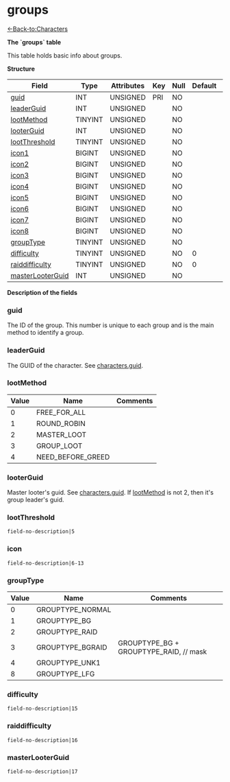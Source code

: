 # groups

[<-Back-to:Characters](database-characters.md)

**The \`groups\` table**

This table holds basic info about groups.

**Structure**

| Field                  | Type    | Attributes | Key | Null | Default | Extra | Comment |
| ---------------------- | ------- | ---------- | --- | ---- | ------- | ----- | ------- |
| [guid][1]              | INT     | UNSIGNED   | PRI | NO   |         |       |         |
| [leaderGuid][2]        | INT     | UNSIGNED   |     | NO   |         |       |         |
| [lootMethod][3]        | TINYINT | UNSIGNED   |     | NO   |         |       |         |
| [looterGuid][4]        | INT     | UNSIGNED   |     | NO   |         |       |         |
| [lootThreshold][5]     | TINYINT | UNSIGNED   |     | NO   |         |       |         |
| [icon1][6]             | BIGINT  | UNSIGNED   |     | NO   |         |       |         |
| [icon2][7]             | BIGINT  | UNSIGNED   |     | NO   |         |       |         |
| [icon3][8]             | BIGINT  | UNSIGNED   |     | NO   |         |       |         |
| [icon4][9]             | BIGINT  | UNSIGNED   |     | NO   |         |       |         |
| [icon5][10]            | BIGINT  | UNSIGNED   |     | NO   |         |       |         |
| [icon6][11]            | BIGINT  | UNSIGNED   |     | NO   |         |       |         |
| [icon7][12]            | BIGINT  | UNSIGNED   |     | NO   |         |       |         |
| [icon8][13]            | BIGINT  | UNSIGNED   |     | NO   |         |       |         |
| [groupType][14]        | TINYINT | UNSIGNED   |     | NO   |         |       |         |
| [difficulty][15]       | TINYINT | UNSIGNED   |     | NO   | 0       |       |         |
| [raiddifficulty][16]   | TINYINT | UNSIGNED   |     | NO   | 0       |       |         |
| [masterLooterGuid][17] | INT     | UNSIGNED   |     | NO   |         |       |         |

[1]: #guid
[2]: #leaderguid
[3]: #lootmethod
[4]: #looterguid
[5]: #lootthreshold
[6]: #icon
[7]: #icon
[8]: #icon
[9]: #icon
[10]: #icon
[11]: #icon
[12]: #icon
[13]: #icon
[14]: #grouptype
[15]: #difficulty
[16]: #raiddifficulty
[17]: #masterlooterguid

**Description of the fields**

### guid

The ID of the group. This number is unique to each group and is the main method to identify a group.

### leaderGuid

The GUID of the character. See [characters.guid](characters#guid).

### lootMethod

| Value | Name              | Comments |
|------ | ----------------- | -------- |
| 0     | FREE_FOR_ALL      |          |
| 1     | ROUND_ROBIN       |          |
| 2     | MASTER_LOOT       |          |
| 3     | GROUP_LOOT        |          |
| 4     | NEED_BEFORE_GREED |          |

### looterGuid

Master looter's guid. See [characters.guid](characters#guid).
If [lootMethod](groups#lootmethod) is not 2, then it's group leader's guid.

### lootThreshold

`field-no-description|5`

### icon

`field-no-description|6-13`

### groupType

| Value | Name             | Comments                               |
|------ | ---------------- | -------------------------------------- |
| 0     | GROUPTYPE_NORMAL |                                        |
| 1     | GROUPTYPE_BG     |                                        |
| 2     | GROUPTYPE_RAID   |                                        |
| 3     | GROUPTYPE_BGRAID | GROUPTYPE_BG + GROUPTYPE_RAID, // mask |
| 4     | GROUPTYPE_UNK1   |                                        |
| 8     | GROUPTYPE_LFG    |                                        |

### difficulty

`field-no-description|15`

### raiddifficulty

`field-no-description|16`

### masterLooterGuid

`field-no-description|17`
